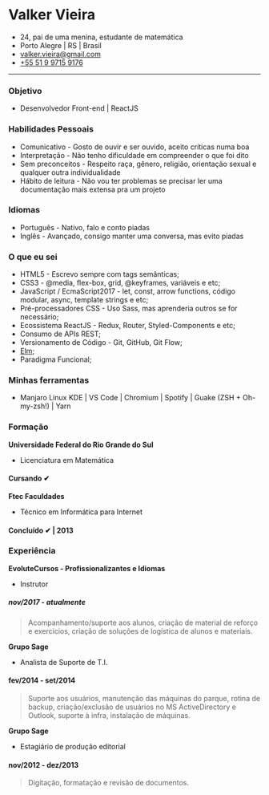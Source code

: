# Valker Vieira

- 24, pai de uma menina, estudante de matemática
- Porto Alegre | RS | Brasil
- valker.vieira@gmail.com
- [+55 51 9 9715 9176](https://api.whatsapp.com/send?phone=5551997159176)

---

### Objetivo

- Desenvolvedor Front-end | ReactJS

### Habilidades Pessoais

- Comunicativo - Gosto de ouvir e ser ouvido, aceito críticas numa boa
- Interpretação - Não tenho dificuldade em compreender o que foi dito
- Sem preconceitos - Respeito raça, gênero, religião, orientação sexual e qualquer outra individualidade
- Hábito de leitura - Não vou ter problemas se precisar ler uma documentação mais extensa pra um projeto

### Idiomas

- Português - Nativo, falo e conto piadas
- Inglês - Avançado, consigo manter uma conversa, mas evito piadas

### O que eu sei

- HTML5 - Escrevo sempre com tags semânticas;
- CSS3 - @media, flex-box, grid, @keyframes, variáveis e etc;
- JavaScript / EcmaScript2017 - let, const, arrow functions, código modular, async, template strings e etc;
- Pré-processadores CSS - Uso Sass, mas aprenderia outros se for necessário;
- Ecossistema ReactJS - Redux, Router, Styled-Components e etc;
- Consumo de APIs REST;
- Versionamento de Código - Git, GitHub, Git Flow;
- [Elm](https://elm-lang.org/);
- Paradigma Funcional;

### Minhas ferramentas

- Manjaro Linux KDE | VS Code | Chromium | Spotify | Guake (ZSH + Oh-my-zsh!) | Yarn

### Formação

**Universidade Federal do Rio Grande do Sul**

- Licenciatura em Matemática

#### Cursando ✔

**Ftec Faculdades**

- Técnico em Informática para Internet

#### Concluído ✔ | 2013

### Experiência

**EvoluteCursos - Profissionalizantes e Idiomas**

- Instrutor

##### nov/2017 - atualmente

> Acompanhamento/suporte aos alunos, criação de material de reforço e exercicios, criação de soluções de logística de alunos e materiais.

**Grupo Sage**

- Analista de Suporte de T.I.

#### fev/2014 - set/2014

> Suporte aos usuários, manutenção das máquinas do parque, rotina de backup, criação/exclusão de usuários no MS ActiveDirectory e Outlook, suporte à infra, instalação de máquinas.

**Grupo Sage**

- Estagiário de produção editorial

#### nov/2012 - dez/2013

> Digitação, formatação e revisão de documentos.
